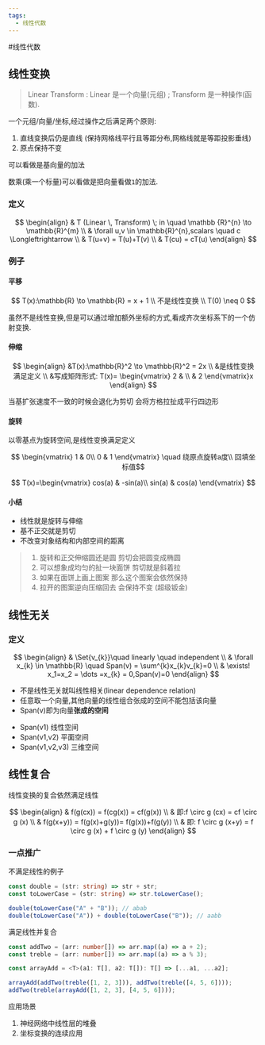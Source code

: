 ```yaml
---
tags:
  - 线性代数
---
```


#线性代数

## 线性变换

> Linear Transform : Linear 是一个向量(元组) ; Transform 是一种操作(函数).

一个元组/向量/坐标,经过操作之后满足两个原则:

1. 直线变换后仍是直线 (保持网格线平行且等距分布,网格线就是等距投影垂线)
2. 原点保持不变

可以看做是基向量的加法

数乘(乘一个标量)可以看做是把向量看做`1`的加法.


### 定义

$$
\begin{align}
& T (Linear \, Transform) \; in \quad \mathbb
{R}^{n} \to \mathbb{R}^{m} \\
& \forall u,v \in \mathbb{R}^{n},scalars \quad c \Longleftrightarrow  \\
& T(u+v) = T(u)+T(v) \\
& T(cu) = cT(u)
\end{align}
$$

### 例子

#### 平移

$$
 T(x):\mathbb{R} \to \mathbb{R} = x + 1 \\
 不是线性变换 \\
 T(0) \neq 0
$$

虽然不是线性变换,但是可以通过增加额外坐标的方式,看成齐次坐标系下的一个仿射变换.

#### 伸缩

$$
\begin{align}
&T(x):\mathbb{R}^2 \to \mathbb{R}^2 = 2x \\
&是线性变换 满足定义 \\
&写成矩阵形式: T(x)=
\begin{vmatrix}
2 &  \\
 & 2
\end{vmatrix}x
\end{align}
$$

当基扩张速度不一致的时候会退化为剪切
会将方格拉扯成平行四边形


#### 旋转

以零基点为旋转空间,是线性变换满足定义


$$
\begin{vmatrix}
 1 &  0\\
 0 & 1
\end{vmatrix} \quad 绕原点旋转a度\\ 回填坐标值$$

$$
T(x)=\begin{vmatrix}
 cos(a) &  -sin(a)\\
 sin(a) & cos(a)
\end{vmatrix}
$$

#### 小结
- 线性就是旋转与伸缩
- 基不正交就是剪切
- 不改变对象结构和内部空间的距离 

>  1. 旋转和正交伸缩圆还是圆  剪切会把圆变成椭圆
>  2. 可以想象成均匀的扯一块面饼 剪切就是斜着拉
>  3. 如果在面饼上画上图案 那么这个图案会依然保持
>  4. 拉开的图案逆向压缩回去 会保持不变 (超级钣金)

    



## 线性无关

### 定义

$$
\begin{align}
& \Set{v_{k}}\quad  linearly \quad independent \\
& \forall x_{k} \in \mathbb{R} \quad Span(v) =  \sum^{k}x_{k}v_{k}=0 \\
& \exists! x_1=x_2 = \dots =x_{k} = 0,Span(v)=0
\end{align}
$$

- 不是线性无关就叫线性相关(linear dependence relation)
- 任意取一个向量,其他向量的线性组合张成的空间不能包括该向量
- Span(v)即为向量**张成的空间**

* Span(v1) 线性空间
* Span(v1,v2) 平面空间
* Span(v1,v2,v3) 三维空间

## 线性复合

线性变换的复合依然满足线性

$$
\begin{align}
& f(g(cx))  = f(cg(x)) = cf(g(x)) \\
& 即:f \circ g (cx) = cf \circ g (x) \\
& f(g(x+y)) = f(g(x)+g(y))= f(g(x))+f(g(y)) \\
& 即: f \circ g (x+y) = f \circ g (x) + f \circ g (y)
\end{align}
$$

### 一点推广

不满足线性的例子

```typescript
const double = (str: string) => str + str;
const toLowerCase = (str: string) => str.toLowerCase();

double(toLowerCase("A" + "B")); // abab
double(toLowerCase("A")) + double(toLowerCase("B")); // aabb
```

满足线性并复合

```typescript
const addTwo = (arr: number[]) => arr.map((a) => a + 2);
const treble = (arr: number[]) => arr.map((a) => a % 3);

const arrayAdd = <T>(a1: T[], a2: T[]): T[] => [...a1, ...a2];

arrayAdd(addTwo(treble([1, 2, 3])), addTwo(treble([4, 5, 6])));
addTwo(treble(arrayAdd([1, 2, 3], [4, 5, 6])));
```

应用场景
1. 神经网络中线性层的堆叠
2. 坐标变换的连续应用